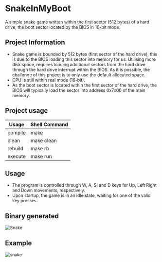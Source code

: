 # SnakeInMyBoot
A simple snake game written within the first sector (512 bytes) of a hard drive; the boot sector located by the BIOS in 16-bit mode.

## Project Information
- Snake game is bounded by 512 bytes (first sector of the hard drive), this is due to the BIOS loading this sector into memory for us. Utilising more disk space, requires loading additional sectors from the hard drive through the hard drive interrupt within the BIOS. As it is possible, the challenge of this project is to only use the default allocated space.
- CPU is still within real mode (16-bit).
- As the boot sector is located within the first sector of the hard drive, the BIOS will typically load the sector into address 0x7c00 of the main memory.

## Project usage
|  Usage  | Shell Command |
| ------- | ------------- |
| compile | make          |
| clean   | make clean    |
| rebuild | make rb       |
| execute | make run      |

## Usage
- The program is controlled through W, A, S, and D keys for Up, Left Right and Down movements, respectively.
- Upon startup, the game is in an idle state, waiting for one of the valid key presses.

## Binary generated
![Snake](https://github.com/user-attachments/assets/ca40c5ab-4dfc-4e72-863e-42669a5f5ad0)

## Example 
![snake](https://github.com/user-attachments/assets/3baf47b1-5077-4c0f-949d-3340320e1db9)
